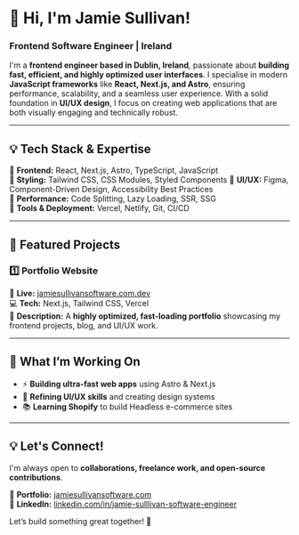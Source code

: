 # 🚀 Hi, I'm Jamie Sullivan!  
### **Frontend Software Engineer | Ireland**  

I'm a **frontend engineer based in Dublin, Ireland**, passionate about **building fast, efficient, and highly optimized user interfaces**. I specialise in modern **JavaScript frameworks** like **React, Next.js, and Astro**, ensuring performance, scalability, and a seamless user experience. With a solid foundation in **UI/UX design**, I focus on creating web applications that are both visually engaging and technically robust.  

---

## 💡 Tech Stack & Expertise  
🔹 **Frontend:** React, Next.js, Astro, TypeScript, JavaScript  
🔹 **Styling:** Tailwind CSS, CSS Modules, Styled Components 
🔹 **UI/UX:** Figma, Component-Driven Design, Accessibility Best Practices  
🔹 **Performance:** Code Splitting, Lazy Loading, SSR, SSG  
🔹 **Tools & Deployment:** Vercel, Netlify, Git, CI/CD  

---

## 📌 Featured Projects  

### **1️⃣ Portfolio Website**  
🔗 **Live:** [jamiesullivansoftware.com.dev](https://jamiesullivansoftware.com)  
💻 **Tech:** Next.js, Tailwind CSS, Vercel  
📖 **Description:** A **highly optimized, fast-loading portfolio** showcasing my frontend projects, blog, and UI/UX work.  

---

## 🎯 What I’m Working On  
- ⚡ **Building ultra-fast web apps** using Astro & Next.js  
- 🎨 **Refining UI/UX skills** and creating design systems  
- 📚 **Learning Shopify** to build Headless e-commerce sites

---

## 💡 Let's Connect!  
I'm always open to **collaborations, freelance work, and open-source contributions**.  

📌 **Portfolio:** [jamiesullivansoftware.com](https://jamiesullivansoftware.com)  
📌 **LinkedIn:** [linkedin.com/in/jamie-sulllivan-software-engineer]([https://www.linkedin.com/in/jamie-sullivan-software-engineer])  

Let’s build something great together! 🚀
